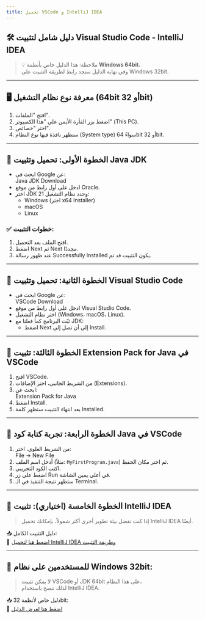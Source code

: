 ```yaml
---
title: تحميل VSCode و IntelliJ IDEA
---
```


## 🛠️ دليل شامل لتثبيت Visual Studio Code - IntelliJ IDEA

> 💡 ملاحظة: هذا الدليل خاص بأنظمة **Windows 64bit**،  
> وفي نهاية الدليل ستجد رابط لطريقة التثبيت على Windows 32bit.

---

## 🖥️ معرفة نوع نظام التشغيل (64bit أو 32bit)

1. افتح "الملفات".
2. اضغط بزر الفأرة الأيمن على "هذا الكمبيوتر" (This PC).
3. اختر "خصائص".
4. ستظهر نافذة فيها نوع النظام (System type) سواءً 64bit أو 32bit.

---

## 🔹 الخطوة الأولى: تحميل وتثبيت Java JDK

- ابحث في Google عن:  
  Java JDK Download
- ادخل على أول رابط من موقع Oracle.
- اختر JDK 21 وحدد نظام التشغيل:
    - Windows (اختر x64 Installer)
    - macOS
    - Linux

### ✅ خطوات التثبيت:
1. افتح الملف بعد التحميل.
2. اضغط Next ثم Next مجددًا.
3. عند ظهور رسالة Successfully Installed يكون التثبيت قد تم.

---

## 🔹 الخطوة الثانية: تحميل وتثبيت Visual Studio Code

- ابحث في Google عن:  
  VSCode Download
- ادخل على أول رابط من موقع Visual Studio Code.
- اختر نظام التشغيل (Windows، macOS، Linux).
- ثبّت البرنامج كما فعلنا مع JDK:
    - اضغط Next إلى أن تصل إلى Install.

---

## 🔹 الخطوة الثالثة: تثبيت Extension Pack for Java في VSCode

1. افتح VSCode.
2. من الشريط الجانبي، اختر الإضافات (Extensions).
3. ابحث عن:  
   Extension Pack for Java
4. اضغط Install.
5. بعد انتهاء التثبيت ستظهر كلمة Installed.

---

## 🔹 الخطوة الرابعة: تجربة كتابة كود Java في VSCode

1. من الشريط العلوي، اختر:  
   File → New File
2. أدخل اسم الملف (مثلاً: `MyFirstProgram.java`) ثم اختر مكان الحفظ.
3. اكتب الكود التجريبي.
4. اضغط على زر Run في أعلى يمين الشاشة.
5. ستظهر نتيجة التنفيذ في الـ Terminal.

---

## 🔹 الخطوة الخامسة (اختياري): تثبيت IntelliJ IDEA

> إذا كنت تفضل بيئة تطوير أخرى أكثر شمولاً، بإمكانك تحميل IntelliJ IDEA أيضًا.

📥 دليل التثبيت الكامل:  
🔗 [اضغط هنا لتحميل IntelliJ IDEA وطريقة التثبيت](https://elcato.sb.sa/posts/install-intellij)

---

## 📌 للمستخدمين على نظام Windows 32bit:

> لا يمكن تثبيت VSCode أو JDK 64bit على هذا النظام،  
> لذلك ننصح باستخدام IntelliJ IDEA.

📥 دليل خاص لأنظمة 32bit:  
🔗 [اضغط هنا لعرض الدليل](https://elcato.azurewebsites.net/page/79)

